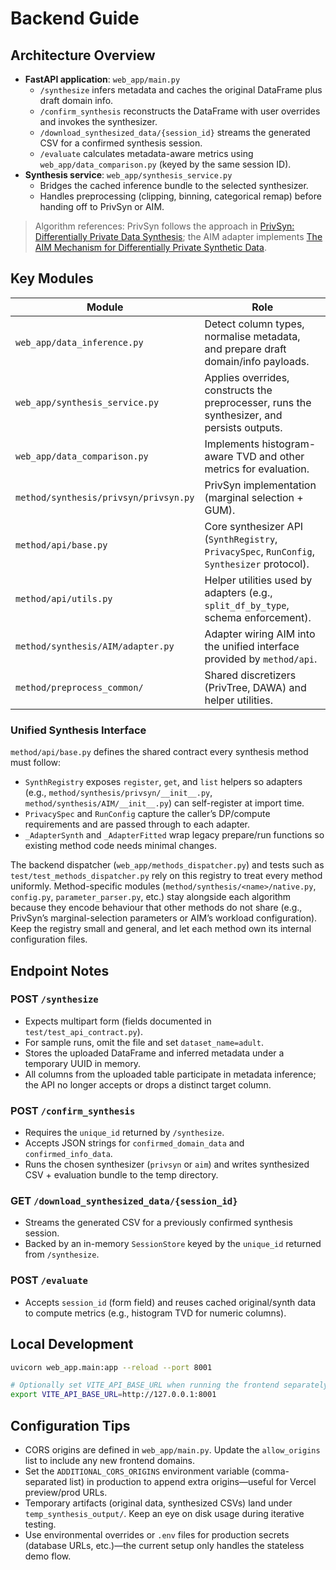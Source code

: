 # Backend Guide

## Architecture Overview

- **FastAPI application**: `web_app/main.py`
  - `/synthesize` infers metadata and caches the original DataFrame plus draft domain info.
  - `/confirm_synthesis` reconstructs the DataFrame with user overrides and invokes the synthesizer.
  - `/download_synthesized_data/{session_id}` streams the generated CSV for a confirmed synthesis session.
  - `/evaluate` calculates metadata-aware metrics using `web_app/data_comparison.py` (keyed by the same session ID).
- **Synthesis service**: `web_app/synthesis_service.py`
  - Bridges the cached inference bundle to the selected synthesizer.
  - Handles preprocessing (clipping, binning, categorical remap) before handing off to PrivSyn or AIM.

> Algorithm references: PrivSyn follows the approach in [PrivSyn: Differentially Private Data Synthesis](https://www.usenix.org/system/files/sec21-zhang-zhikun.pdf); the AIM adapter implements [The AIM Mechanism for Differentially Private Synthetic Data](https://www.vldb.org/pvldb/vol15/p2599-mckenna.pdf).

## Key Modules

| Module | Role |
|--------|------|
| `web_app/data_inference.py` | Detect column types, normalise metadata, and prepare draft domain/info payloads. |
| `web_app/synthesis_service.py` | Applies overrides, constructs the preprocesser, runs the synthesizer, and persists outputs. |
| `web_app/data_comparison.py` | Implements histogram-aware TVD and other metrics for evaluation. |
| `method/synthesis/privsyn/privsyn.py` | PrivSyn implementation (marginal selection + GUM). |
| `method/api/base.py` | Core synthesizer API (`SynthRegistry`, `PrivacySpec`, `RunConfig`, `Synthesizer` protocol). |
| `method/api/utils.py` | Helper utilities used by adapters (e.g., `split_df_by_type`, schema enforcement). |
| `method/synthesis/AIM/adapter.py` | Adapter wiring AIM into the unified interface provided by `method/api`. |
| `method/preprocess_common/` | Shared discretizers (PrivTree, DAWA) and helper utilities. |

### Unified Synthesis Interface

`method/api/base.py` defines the shared contract every synthesis method must follow:

- `SynthRegistry` exposes `register`, `get`, and `list` helpers so adapters (e.g., `method/synthesis/privsyn/__init__.py`, `method/synthesis/AIM/__init__.py`) can self-register at import time.
- `PrivacySpec` and `RunConfig` capture the caller’s DP/compute requirements and are passed through to each adapter.
- `_AdapterSynth` and `_AdapterFitted` wrap legacy prepare/run functions so existing method code needs minimal changes.

The backend dispatcher (`web_app/methods_dispatcher.py`) and tests such as `test/test_methods_dispatcher.py` rely on this registry to treat every method uniformly. Method-specific modules (`method/synthesis/<name>/native.py`, `config.py`, `parameter_parser.py`, etc.) stay alongside each algorithm because they encode behaviour that other methods do not share (e.g., PrivSyn’s marginal-selection parameters or AIM’s workload configuration). Keep the registry small and general, and let each method own its internal configuration files.

## Endpoint Notes

### POST `/synthesize`
- Expects multipart form (fields documented in `test/test_api_contract.py`).
- For sample runs, omit the file and set `dataset_name=adult`.
- Stores the uploaded DataFrame and inferred metadata under a temporary UUID in memory.
- All columns from the uploaded table participate in metadata inference; the API no longer accepts or drops a distinct target column.

### POST `/confirm_synthesis`
- Requires the `unique_id` returned by `/synthesize`.
- Accepts JSON strings for `confirmed_domain_data` and `confirmed_info_data`.
- Runs the chosen synthesizer (`privsyn` or `aim`) and writes synthesized CSV + evaluation bundle to the temp directory.

### GET `/download_synthesized_data/{session_id}`
- Streams the generated CSV for a previously confirmed synthesis session.
- Backed by an in-memory `SessionStore` keyed by the `unique_id` returned from `/synthesize`.

### POST `/evaluate`
- Accepts `session_id` (form field) and reuses cached original/synth data to compute metrics (e.g., histogram TVD for numeric columns).

## Local Development

```bash
uvicorn web_app.main:app --reload --port 8001

# Optionally set VITE_API_BASE_URL when running the frontend separately
export VITE_API_BASE_URL=http://127.0.0.1:8001
```

## Configuration Tips

- CORS origins are defined in `web_app/main.py`. Update the `allow_origins` list to include any new frontend domains.
- Set the `ADDITIONAL_CORS_ORIGINS` environment variable (comma-separated list) in production to append extra origins—useful for Vercel preview/prod URLs.
- Temporary artifacts (original data, synthesized CSVs) land under `temp_synthesis_output/`. Keep an eye on disk usage during iterative testing.
- Use environmental overrides or `.env` files for production secrets (database URLs, etc.)—the current setup only handles the stateless demo flow.
